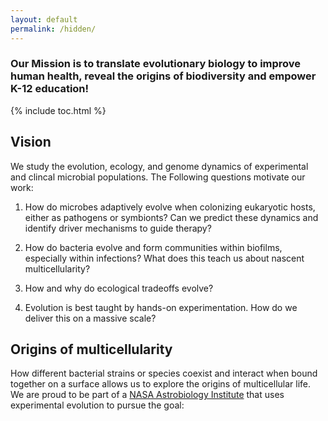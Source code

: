 ```yaml
---
layout: default
permalink: /hidden/
---
```


### Our Mission is to translate evolutionary biology to improve human health, reveal the origins of biodiversity and empower K-12 education!

{% include toc.html %}

## Vision

We study the evolution, ecology, and genome dynamics of experimental and clincal microbial populations.  The Following questions motivate our work:

1)  How do microbes adaptively evolve when colonizing eukaryotic hosts, either as pathogens or symbionts? Can we predict these dynamics and identify driver mechanisms to guide therapy?

2)  How do bacteria evolve and form communities within biofilms, especially within infections? What does this teach us about nascent multicellularity?
    
3)  How and why do ecological tradeoffs evolve?

4)  Evolution is best taught by hands-on experimentation. How do we deliver this on a massive scale?



## Origins of multicellularity
How different bacterial strains or species coexist and interact when bound together on a surface allows us to explore the origins of multicellular life. We are proud to be part of a [NASA Astrobiology Institute](https://astrobiology.nasa.gov/nai/teams/can-7/umt/) that uses experimental evolution to pursue the goal: 
